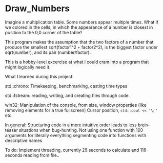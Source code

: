 # Draw_Numbers

Imagine a multiplication table. Some numbers appear multiple times. What if we colored in the cells, in which the appearance of a number is closest in position to the 0,0 corner of the table?

This program makes the assumption that the two factors of a number that produce the smallest sqrt(factor1^2 + factor2^2), is the biggest factor under sqrt(number), and its pair (number/factor).

This is a hobby-level excercise at what I could cram into a program that might logically need it.

What I learned during this project:

std::chrono: Timekeeping, benchmarking, casting time types

std::fstream: reading, writing, and creating files through code.

win32: Manipulation of the console, from size, window properties (like removing elements for a true fullscreen)
	   Cursor position, ``std::cout << '\r'`` etc.
	   
In general: Structuring code in a more intuitive order leads to less brein-teaser situations when bug-hunting.
			Not using one function with 100 arguments for literally everything
			segmenting code into functions with descriptive names
			
To do: Implement threading, currently 26 seconds to calculate and 116 seconds reading from file..
